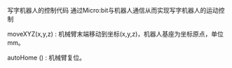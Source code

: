  
 写字机器人的控制代码
 通过Micro:bit与机器人通信从而实现写字机器人的运动控制

moveXYZ(x,y,z) : 机械臂末端移动到坐标(x,y,z)，机器人基座为坐标原点，单位mm。

autoHome () : 机械臂复位。
